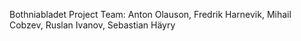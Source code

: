 Bothniabladet Project 
 Team: Anton Olauson, Fredrik Harnevik, Mihail Cobzev, Ruslan Ivanov, Sebastian Häyry
